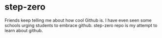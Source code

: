 # step-zero

Friends keep telling me about how cool Github is. I have even seen some schools urging students to embrace github. step-zero repo is my attempt to learn about github.

